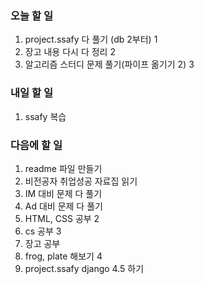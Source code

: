 ### 오늘 할 일
1. project.ssafy 다 풀기 (db 2부터) 1
2. 장고 내용 다시 다 정리 2
3. 알고리즘 스터디 문제 풀기(파이프 옮기기 2) 3

### 내일 할 일
1. ssafy 복습

### 다음에 할 일
1. readme 파일 만들기
2. 비전공자 취업성공 자료집 읽기
3. IM 대비 문제 다 풀기
4. Ad 대비 문제 다 풀기
6. HTML, CSS 공부 2
7. cs 공부 3
8. 장고 공부
9. frog, plate 해보기 4
10. project.ssafy django 4.5 하기